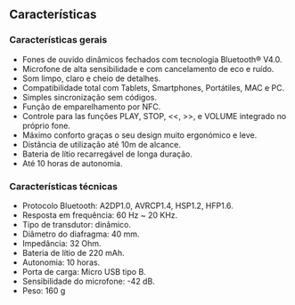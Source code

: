 ## Características

### Características gerais

* Fones de ouvido dinâmicos fechados com tecnologia Bluetooth® V4.0.
* Microfone de alta sensibilidade e com cancelamento de eco e ruído. 
* Som limpo, claro e cheio de detalhes. 
* Compatibilidade total com Tablets, Smartphones, Portátiles, MAC e PC.
* Simples sincronização sem códigos.
* Função de emparelhamento por NFC.
* Controle para las funções PLAY, STOP, <<, >>, e VOLUME integrado no próprio fone.
* Máximo conforto graças o seu design muito ergonómico e leve.  
* Distância de utilização até 10m de alcance.
* Bateria de lítio recarregável de longa duração.
* Até 10 horas de autonomia.

### Características técnicas

* Protocolo Bluetooth: A2DP1.0, AVRCP1.4, HSP1.2, HFP1.6.
* Resposta em frequência: 60 Hz ~ 20 KHz.
* Tipo de transdutor: dinâmico.
* Diâmetro do diafragma: 40 mm.
* Impedância: 32 Ohm.
* Bateria de lítio de 220 mAh.
* Autonomia: 10 horas.
* Porta de carga: Micro USB tipo B.
* Sensibilidade do microfone: -42 dB.
* Peso: 160 g
